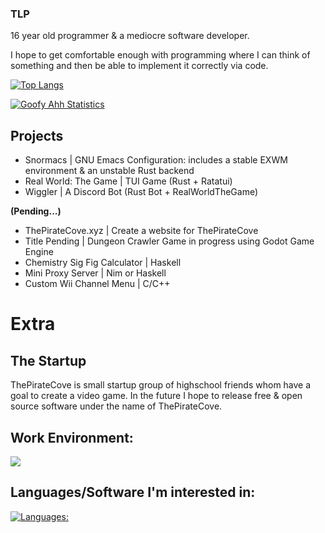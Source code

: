 ### TLP
16 year old programmer & a mediocre software developer. 

I hope to get comfortable enough with programming where I can think of something and then be
able to implement it correctly via code.

[![Top Langs](https://github-readme-stats.vercel.app/api/top-langs/?username=thelinuxpirate&theme=dark)](https://github.com/pinguinoretr0/github-readme-stats)


[![Goofy Ahh Statistics](https://github-readme-stats.vercel.app/api?username=thelinuxpirate&theme=dark)](https://github.com/pinguinoretr0/github-readme-stats)

## Projects
- Snormacs | GNU Emacs Configuration: includes a stable EXWM environment & an unstable Rust backend
- Real World: The Game | TUI Game (Rust + Ratatui)
- Wiggler | A Discord Bot (Rust Bot + RealWorldTheGame)
  
**(Pending...)**

- ThePirateCove.xyz | Create a website for ThePirateCove
- Title Pending | Dungeon Crawler Game in progress using Godot Game Engine
- Chemistry Sig Fig Calculator | Haskell
- Mini Proxy Server | Nim or Haskell
- Custom Wii Channel Menu | C/C++

# Extra
## The Startup
ThePirateCove is small startup group of highschool friends whom have a goal to create a video game.
In the future I hope to release free & open source software under the name of ThePirateCove.

## Work Environment:
[![](https://skillicons.dev/icons?i=emacs,linux,neovim,discord)](https://skillicons.dev)

## Languages/Software I'm interested in:
[![Languages:](https://skillicons.dev/icons?i=rust,haskell,nim,c,zig,go,elixir,ts,lua&perline=3)](https://skillicons.dev)
